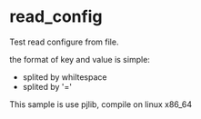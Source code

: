 # read_config

Test read configure from file.

the format of key and value is simple:

- splited by whiltespace
- splited by '='


This sample is use pjlib, compile on linux x86_64

